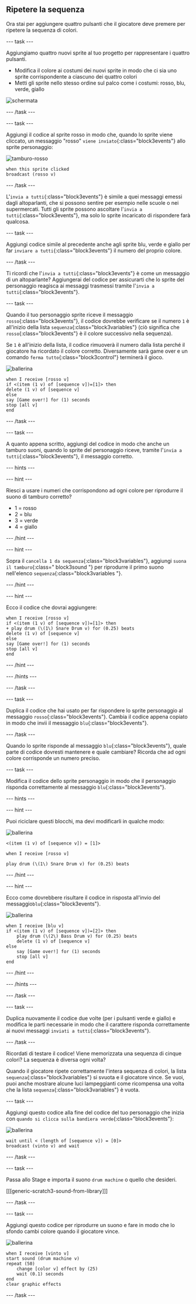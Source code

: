 ## Ripetere la sequenza

Ora stai per aggiungere quattro pulsanti che il giocatore deve premere per ripetere la sequenza di colori.

--- task ---

Aggiungiamo quattro nuovi sprite al tuo progetto per rappresentare i quattro pulsanti.

+ Modifica il colore ai costumi dei nuovi sprite in modo che ci sia uno sprite corrispondente a ciascuno dei quattro colori
+ Metti gli sprite nello stesso ordine sul palco come i costumi: rosso, blu, verde, giallo

![schermata](images/colour-drums.png)

--- /task ---

--- task ---

Aggiungi il codice al sprite rosso in modo che, quando lo sprite viene cliccato, un messaggio "rosso" `viene inviato`{:class="block3events"} allo sprite personaggio:

![tamburo-rosso](images/red_drum.png)

```blocks3
when this sprite clicked
broadcast (rosso v)
```

--- /task ---

L'`invia a tutti`{:class="block3events"} è simile a quei messaggi emessi dagli altoparlanti, che si possono sentire per esempio nelle scuole o nei supermercati. Tutti gli sprite possono ascoltare l'`invia a tutti`{:class="block3events"}, ma solo lo sprite incaricato di rispondere farà qualcosa.

--- task ---

Aggiungi codice simile al precedente anche agli sprite blu, verde e giallo per far `inviare a tutti`{:class="block3events"} il numero del proprio colore.

--- /task ---

Ti ricordi che l'`invia a tutti`{:class="block3events"} è come un messaggio di un altoparlante? Aggiungerai del codice per assicurarti che lo sprite del personaggio reagisca ai messaggi trasmessi tramite l'`invia a tutti`{:class="block3events"}.

--- task ---

Quando il tuo personaggio sprite riceve il messaggio `rosso`{:class="block3events"}, il codice dovrebbe verificare se il numero `1` è all'inizio della lista `sequenza`{:class="block3variables"} (ciò significa che `rosso`{:class="block3events"} è il colore successivo nella sequenza).

Se `1` è all'inizio della lista, il codice rimuoverà il numero dalla lista perché il giocatore ha ricordato il colore corretto. Diversamente sarà game over e un comando `ferma tutto`{:class="block3control"} terminerà il gioco.

![ballerina](images/ballerina.png)

```blocks3
when I receive [rosso v]
if <(item (1 v) of [sequence v])=[1]> then
delete (1 v) of [sequence v]
else
say [Game over!] for (1) seconds
stop [all v]
end
```

--- /task ---

--- task ---

A quanto appena scritto, aggiungi del codice in modo che anche un tamburo suoni, quando lo sprite del personaggio riceve, tramite l'`invia a tutti`{:class="block3events"}, il messaggio corretto.

--- hints ---

--- hint ---

Riesci a usare i numeri che corrispondono ad ogni colore per riprodurre il suono di tamburo corretto?

+ 1 = rosso
+ 2 = blu
+ 3 = verde
+ 4 = giallo

--- /hint ---

--- hint ---

Sopra il `cancella 1 da sequenza`{:class="block3variables"}, aggiungi `suona il tamburo`{:class=" block3sound "} per riprodurre il primo suono nell'elenco `sequenza`{:class="block3variables "}.

--- /hint ---

--- hint ---

Ecco il codice che dovrai aggiungere:

```blocks3
when I receive [rosso v]
if <(item (1 v) of [sequence v])=[1]> then
+ play drum (\(1\) Snare Drum v) for (0.25) beats
delete (1 v) of [sequence v]
else
say [Game over!] for (1) seconds
stop [all v]
end
```

--- /hint ---

--- /hints ---

--- /task ---

--- task ---

Duplica il codice che hai usato per far rispondere lo sprite personaggio al messaggio `rosso`{:class="block3events"}. Cambia il codice appena copiato in modo che invii il messaggio `blu`{:class="block3events"}.

--- /task ---

Quando lo sprite risponde al messaggio `blu`{:class="block3events"}, quale parte di codice dovresti mantenere e quale cambiare? Ricorda che ad ogni colore corrisponde un numero preciso.

--- task ---

Modifica il codice dello sprite personaggio in modo che il personaggio risponda correttamente al messaggio `blu`{:class="block3events"}.

--- hints ---

--- hint ---

Puoi riciclare questi blocchi, ma devi modificarli in qualche modo:

![ballerina](images/ballerina.png)

```blocks3
<(item (1 v) of [sequence v]) = [1]>

when I receive [rosso v]

play drum (\(1\) Snare Drum v) for (0.25) beats
```

--- /hint ---

--- hint ---

Ecco come dovrebbere risultare il codice in risposta all'invio del messaggio`blu`{:class="block3events"}.

![ballerina](images/ballerina.png)

```blocks3
when I receive [blu v]
if <(item (1 v) of [sequence v])=[2]> then
	play drum (\(2\) Bass Drum v) for (0.25) beats
	delete (1 v) of [sequence v]
else
	say [Game over!] for (1) seconds
	stop [all v]
end
```

--- /hint ---

--- /hints ---

--- /task ---

--- task ---

Duplica nuovamente il codice due volte (per i pulsanti verde e giallo) e modifica le parti necessarie in modo che il carattere risponda correttamente ai nuovi messaggi `inviati a tutti`{:class="block3events"}.

--- /task ---

Ricordati di testare il codice! Viene memorizzata una sequenza di cinque colori? La sequenza è diversa ogni volta?

Quando il giocatore ripete correttamente l'intera sequenza di colori, la lista `sequenza`{:class="block3variables"} si svuota e il giocatore vince. Se vuoi, puoi anche mostrare alcune luci lampeggianti come ricompensa una volta che la lista `sequenza`{:class="block3variables"} è vuota.

--- task ---

Aggiungi questo codice alla fine del codice del tuo personaggio che inizia con `quando si clicca sulla bandiera verde`{:class="block3events"}:

![ballerina](images/ballerina.png)

```blocks3
wait until < (length of [sequence v]) = [0]>
broadcast (vinto v) and wait
```

--- /task ---

--- task ---

Passa allo Stage e importa il suono `drum machine` o quello che desideri.

[[[generic-scratch3-sound-from-library]]]

--- /task ---

--- task ---

Aggiungi questo codice per riprodurre un suono e fare in modo che lo sfondo cambi colore quando il giocatore vince.

![ballerina](images/stage.png)

```blocks3
when I receive [vinto v]
start sound (drum machine v)
repeat (50)
	change [color v] effect by (25)
	wait (0.1) seconds
end
clear graphic effects
```

--- /task ---